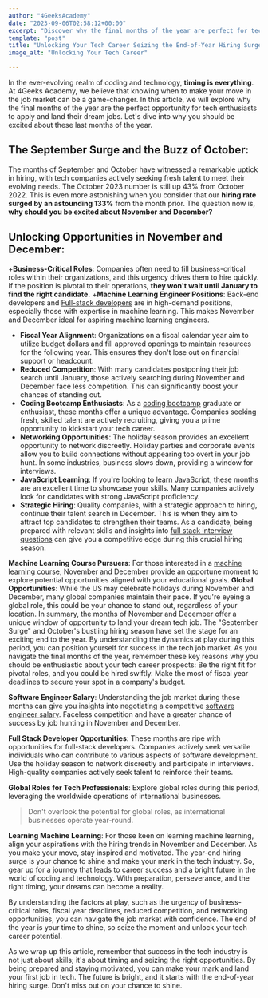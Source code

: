 ```yaml
---
author: "4GeeksAcademy"
date: "2023-09-06T02:58:12+00:00"
excerpt: "Discover why the final months of the year are perfect for tech enthusiasts to land their dream jobs. The September Surge and October's hiring spree saw a 43% increase from last year. With reduced competition, networking opportunities, and global possibilities, November and December offer a unique window of opportunity in the tech job market. Don't miss your chance to shine and unlock your tech career potential."
template: "post"
title: "Unlocking Your Tech Career Seizing the End-of-Year Hiring Surge"
image_alt: "Unlocking Your Tech Career"

---
```

In the ever-evolving realm of coding and technology, **timing is everything**. At 4Geeks Academy, we believe that knowing when to make your move in the job market can be a game-changer. In this article, we will explore why the final months of the year are the perfect opportunity for tech enthusiasts to apply and land their dream jobs. Let's dive into why you should be excited about these last months of the year.
## The September Surge and the Buzz of October:
The months of September and October have witnessed a remarkable uptick in hiring, with tech companies actively seeking fresh talent to meet their evolving needs. The October 2023 number is still up 43% from October 2022. This is even more astonishing when you consider that our **hiring rate surged by an astounding 133%** from the month prior.
The question now is, **why should you be excited about November and December?**
## Unlocking Opportunities in November and December:
+**Business-Critical Roles**: Companies often need to fill business-critical roles within their organizations, and this urgency drives them to hire quickly. If the position is pivotal to their operations, **they won't wait until January to find the right candidate.**
+**Machine Learning Engineer Positions**: Back-end developers and [Full-stack developers](https://4geeksacademy.com/us/coding-bootcamps/part-time-full-stack-developer) are in high-demand positions, especially those with expertise in machine learning. This makes November and December ideal for aspiring machine learning engineers.
+ **Fiscal Year Alignment**: Organizations on a fiscal calendar year aim to utilize budget dollars and fill approved openings to maintain resources for the following year. This ensures they don't lose out on financial support or headcount.
+ **Reduced Competition**: With many candidates postponing their job search until January, those actively searching during November and December face less competition. This can significantly boost your chances of standing out.
+ **Coding Bootcamp Enthusiasts**: As a [coding bootcamp](https://4geeksacademy.com/us/coding-bootcamp) graduate or enthusiast, these months offer a unique advantage. Companies seeking fresh, skilled talent are actively recruiting, giving you a prime opportunity to kickstart your tech career.
+ **Networking Opportunities**: The holiday season provides an excellent opportunity to network discreetly. Holiday parties and corporate events allow you to build connections without appearing too overt in your job hunt. In some industries, business slows down, providing a window for interviews.
+ **JavaScript Learning**: If you're looking to [learn JavaScript](https://4geeksacademy.com/us/learn-javascript/learn-javascript), these months are an excellent time to showcase your skills. Many companies actively look for candidates with strong JavaScript proficiency.
+ **Strategic Hiring**: Quality companies, with a strategic approach to hiring, continue their talent search in December. This is when they aim to attract top candidates to strengthen their teams. As a candidate, being prepared with relevant skills and insights into [full stack interview questions](https://4geeksacademy.com/us/full-stack-developer/full-stack-developer-interview-questions) can give you a competitive edge during this crucial hiring season.

 **Machine Learning Course Pursuers**: For those interested in a [machine learning course](https://4geeksacademy.com/us/coding-bootcamps/datascience-machine-learning), November and December provide an opportune moment to explore potential opportunities aligned with your educational goals.
**Global Opportunities**: While the US may celebrate holidays during November and December, many global companies maintain their pace. If you're eyeing a global role, this could be your chance to stand out, regardless of your location.
In summary, the months of November and December offer a unique window of opportunity to land your dream tech job. The "September Surge" and October's bustling hiring season have set the stage for an exciting end to the year. By understanding the dynamics at play during this period, you can position yourself for success in the tech job market. As you navigate the final months of the year, remember these key reasons why you should be enthusiastic about your tech career prospects:
Be the right fit for pivotal roles, and you could be hired swiftly.
Make the most of fiscal year deadlines to secure your spot in a company's budget.

**Software Engineer Salary**: Understanding the job market during these months can give you insights into negotiating a competitive [software engineer salary](https://4geeksacademy.com/us/software-engineer-salary/software-engineer-salary).
Faceless competition and have a greater chance of success by job hunting in November and December.

**Full Stack Developer Opportunities**: These months are ripe with opportunities for full-stack developers. Companies actively seek versatile individuals who can contribute to various aspects of software development.
Use the holiday season to network discreetly and participate in interviews.
High-quality companies actively seek talent to reinforce their teams.

**Global Roles for Tech Professionals**: Explore global roles during this period, leveraging the worldwide operations of international businesses.
>Don't overlook the potential for global roles, as international businesses operate year-round.

**Learning Machine Learning**: For those keen on learning machine learning, align your aspirations with the hiring trends in November and December.
As you make your move, stay inspired and motivated. The year-end hiring surge is your chance to shine and make your mark in the tech industry. So, gear up for a journey that leads to career success and a bright future in the world of coding and technology. With preparation, perseverance, and the right timing, your dreams can become a reality.

By understanding the factors at play, such as the urgency of business-critical roles, fiscal year deadlines, reduced competition, and networking opportunities, you can navigate the job market with confidence. The end of the year is your time to shine, so seize the moment and unlock your tech career potential.

As we wrap up this article, remember that success in the tech industry is not just about skills; it's about timing and seizing the right opportunities. By being prepared and staying motivated, you can make your mark and land your first job in tech. The future is bright, and it starts with the end-of-year hiring surge. Don't miss out on your chance to shine.